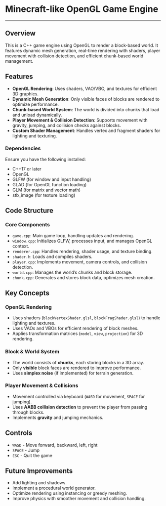 
# **Minecraft-like OpenGL Game Engine**  
---

## **Overview**  
This is a C++ game engine using OpenGL to render a block-based world. It features dynamic mesh generation, real-time rendering with shaders, player movement with collision detection, and efficient chunk-based world management.  

## **Features**  
- **OpenGL Rendering**: Uses shaders, VAO/VBO, and textures for efficient 3D graphics.  
- **Dynamic Mesh Generation**: Only visible faces of blocks are rendered to optimize performance.  
- **Chunk-based World System**: The world is divided into chunks that load and unload dynamically.  
- **Player Movement & Collision Detection**: Supports movement with gravity, jumping, and collision checks against blocks.  
- **Custom Shader Management**: Handles vertex and fragment shaders for lighting and texturing.  


### **Dependencies**  
Ensure you have the following installed:  
- C++17 or later  
- OpenGL  
- GLFW (for window and input handling)  
- GLAD (for OpenGL function loading)  
- GLM (for matrix and vector math)  
- stb_image (for texture loading)  


## **Code Structure**  
### **Core Components**  
- `game.cpp`: Main game loop, handling updates and rendering.  
- `window.cpp`: Initializes GLFW, processes input, and manages OpenGL context.  
- `renderer.cpp`: Handles rendering, shader usage, and texture binding.  
- `shader.h`: Loads and compiles shaders.  
- `player.cpp`: Implements movement, camera controls, and collision detection.  
- `world.cpp`: Manages the world’s chunks and block storage.  
- `chunk.cpp`: Generates and stores block data, optimizes mesh creation.  

## **Key Concepts**  
### **OpenGL Rendering**  
- Uses shaders (`blockVertexShader.glsl`, `blockFragShader.glsl`) to handle lighting and textures.  
- Uses VAOs and VBOs for efficient rendering of block meshes.  
- Applies transformation matrices (`model`, `view`, `projection`) for 3D rendering.  

### **Block & World System**  
- The world consists of **chunks**, each storing blocks in a 3D array.  
- Only **visible** block faces are rendered to improve performance.  
- Uses **simplex noise** (if implemented) for terrain generation.  

### **Player Movement & Collisions**  
- Movement controlled via keyboard (`WASD` for movement, `SPACE` for jumping).  
- Uses **AABB collision detection** to prevent the player from passing through blocks.  
- Implements **gravity** and jumping mechanics.  

## **Controls**  
- `WASD` - Move forward, backward, left, right  
- `SPACE` - Jump  
- `ESC` - Quit the game  

## **Future Improvements**  
- Add lighting and shadows.  
- Implement a procedural world generator.  
- Optimize rendering using instancing or greedy meshing.  
- Improve physics with smoother movement and collision handling.  


